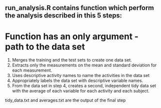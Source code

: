 ## run_analysis.R contains function which perform the analysis described in this 5 steps:
# Function has an only argument - path to the data set

1. Merges the training and the test sets to create one data set.
2. Extracts only the measurements on the mean and standard deviation for each measurement.
3. Uses descriptive activity names to name the activities in the data set
4. Appropriately labels the data set with descriptive variable names.
5. From the data set in step 4, creates a second, independent tidy data set with the average of each variable for each activity and each subject.

tidy_data.txt and averages.txt are the output of the final step